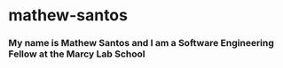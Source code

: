 # mathew-santos

### My name is Mathew Santos and I am a Software Engineering Fellow at the Marcy Lab School
